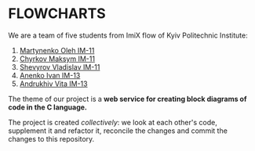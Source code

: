 # FLOWCHARTS <br>
We are a team of five students from ImiX flow of Kyiv Politechnic Institute: <br>

1. [Martynenko Oleh IM-11](https://github.com/olegoofy)<br>
2. [Chyrkov Maksym IM-11](https://github.com/chyrkovmaksym)<br>
3. [Shevyrov Vladislav IM-11](https://github.com/AidXylelele)<br>
4. [Anenko Ivan IM-13](https://github.com/LikerFeed)<br>
5. [Andrukhiv Vita IM-13](https://github.com/vita133)

The theme of our project is a <b>web service for creating block diagrams of code in the C language.</b>

The project is created <i>collectively</i>: we look at each other's code, supplement it and refactor it, reconcile the changes and commit the changes to this repository.

